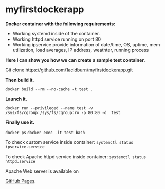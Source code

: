 # myfirstdockerapp

**Docker container with the following requirements:**

  - Working systemd inside of the container.
  - Working httpd service running on port 80
  - Working ipservice provide information of date/time, OS, uptime, mem utilization, load averages, IP address, weathter, running process

**Here I can show you how we can create a sample test container.**

Git clone https://github.com/1acidburn/myfirstdockerapp.git

**Then build it.**

```docker build --rm --no-cache -t test .```

**Launch it.**

```docker run --privileged --name test -v /sys/fs/cgroup:/sys/fs/cgroup:ro -p 80:80 -d  test```

**Finally use it.**

 ```docker ps```
 ```docker exec -it test bash```

To check custom service inside container: ```systemctl status ipservice.service```

To check Apache httpd service inside container: ```systemctl status httpd.service```

Apache Web server is available on

[GitHub Pages](https://pages.github.com/).

